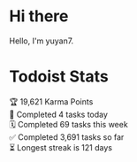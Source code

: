 # Hi there

Hello, I'm yuyan7.

# Todoist Stats

<!-- TODO-IST:START -->
🏆  19,621 Karma Points           
🌸  Completed 4 tasks today           
🗓  Completed 69 tasks this week           
✅  Completed 3,691 tasks so far           
⏳  Longest streak is 121 days
<!-- TODO-IST:END -->
